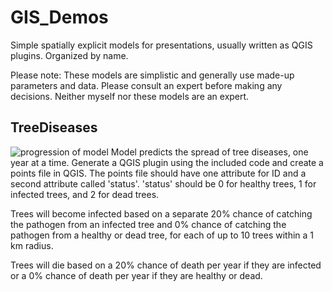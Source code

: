 # GIS_Demos
Simple spatially explicit models for presentations, usually written as QGIS plugins. Organized by name. 

Please note: These models are simplistic and generally use made-up parameters and data. Please consult an expert before making any decisions. Neither myself nor these models are an expert.

## TreeDiseases
![progression of model](/TreeDisease/EAB3.gif)
Model predicts the spread of tree diseases, one year at a time. Generate a QGIS plugin using the included code and create a points file in QGIS. The points file should have one attribute for ID and a second attribute called 'status'. 'status' should be 0 for healthy trees, 1 for infected trees, and 2 for dead trees.

Trees will become infected based on a separate 20% chance of catching the pathogen from an infected tree and 0% chance of catching the pathogen from a healthy or dead tree, for each of up to 10 trees within a 1 km radius. 

Trees will die based on a 20% chance of death per year if they are infected or a 0% chance of death per year if they are healthy or dead.
